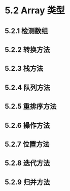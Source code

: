 # 5.2  Array 类型

## 5.2.1 检测数组

## 5.2.2 转换方法

## 5.2.3 栈方法

## 5.2.4 队列方法

## 5.2.5 重排序方法

## 5.2.6 操作方法

## 5.2.7 位置方法

## 5.2.8 迭代方法

## 5.2.9 归并方法